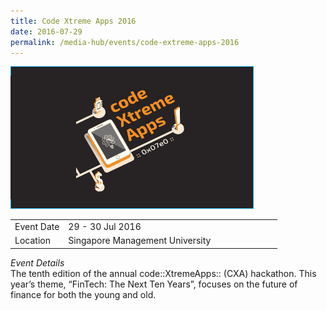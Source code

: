 ```yaml
---
title: Code Xtreme Apps 2016
date: 2016-07-29
permalink: /media-hub/events/code-extreme-apps-2016
---
```

![Code Extreme Apps 2016](/images/media-hub/events/till-2020/code-extreme-apps-2016.png)

<table style="width:100%">
  <tr>
    <td style="width:20%">Event Date</td>	
    <td style="width:80%">29 - 30 Jul 2016</td>	
  </tr>
  <tr>
	<td>Location</td>
	<td>Singapore Management University</td>	
  </tr>
</table>		

*Event Details*<br>
The tenth edition of the annual code::XtremeApps:: (CXA) hackathon. This year’s theme, “FinTech: The Next Ten Years”, focuses on the future of finance for both the young and old.